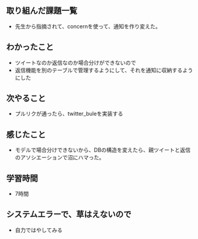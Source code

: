 ## 取り組んだ課題一覧
- 先生から指摘されて、concernを使って、通知を作り変えた。

## わかったこと
- ツイートなのか返信なのか場合分けができないので
- 返信機能を別のテーブルで管理するようにして、それを通知に収納するようにした

## 次やること
- プルリクが通ったら、twitter_buleを実装する

## 感じたこと
- モデルで場合分けできないから、DBの構造を変えたら、親ツイートと返信のアソシエーションで沼にハマった。

## 学習時間
- 7時間

## システムエラーで、草はえないので
- 自力ではやしてみる